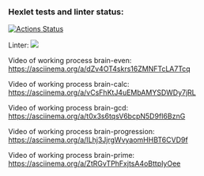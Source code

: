 ### Hexlet tests and linter status:
[![Actions Status](https://github.com/amrylnikov/python-project-49/workflows/hexlet-check/badge.svg)](https://github.com/amrylnikov/python-project-49/actions)

Linter:
<a href="https://codeclimate.com/github/amrylnikov/python-project-49/maintainability"><img src="https://api.codeclimate.com/v1/badges/c448c1161a3c051e1460/maintainability" /></a>

Video of working process brain-even:
https://asciinema.org/a/dZv4OT4skrs16ZMNFTcLA7Tcq

Video of working process brain-calc:
https://asciinema.org/a/vCsFhKtJ4uEMbAMYSDWDy7jRL

Video of working process brain-gcd:
https://asciinema.org/a/t0x3s6tqsV6bcpN5D9fI6BznG

Video of working process brain-progression:
https://asciinema.org/a/ILhj3JjrgWvyaomHHBT6CVD9f

Video of working process brain-prime:
https://asciinema.org/a/ZtRGvTPhFxjtsA4oBttpIyOee
